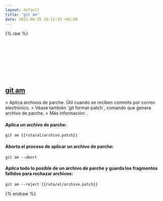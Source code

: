 ```yaml
---
layout: default
title: "git am"
date: 2021-06-25 18:12:13 +02:00
---
```

{% raw %}
<h2 id="git-am">
  <a href="/es/common/git-am.html">git am</a> <a href="#git-am"><svg class="icon">
    <use href="/assets/images/unicode_sprite.svg#link" />
  </svg></a>
</h2>
> Aplica archivos de parche. Útil cuando se reciben commits por correo electrónico.
> Véase también `git format-patch`, comando que genera archivo de parche.
> Más información: <https://git-scm.com/docs/git-am>.

#### Aplica un archivo de parche:
```shell
git am {{ruta/al/archivo.patch}}
```
#### Aborta el proceso de aplicar un archivo de parche:
```shell
git am --abort
```
#### Aplica todo lo posible de un archivo de parche y guarda los fragmentos fallidos para rechazar archivos:
```shell
git am --reject {{ruta/al/archivo.patch}}
```
{% endraw %}